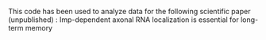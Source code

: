 This code has been used to analyze data for the following scientific paper (unpublished) : Imp-dependent axonal RNA localization is essential for long-term memory 

